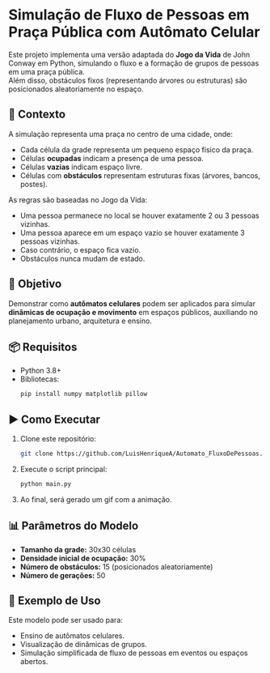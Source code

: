 
# Simulação de Fluxo de Pessoas em Praça Pública com Autômato Celular

Este projeto implementa uma versão adaptada do **Jogo da Vida** de John Conway em Python, simulando o fluxo e a formação de grupos de pessoas em uma praça pública.  
Além disso, obstáculos fixos (representando árvores ou estruturas) são posicionados aleatoriamente no espaço.

## 📝 Contexto

A simulação representa uma praça no centro de uma cidade, onde:
- Cada célula da grade representa um pequeno espaço físico da praça.
- Células **ocupadas** indicam a presença de uma pessoa.
- Células **vazias** indicam espaço livre.
- Células com **obstáculos** representam estruturas fixas (árvores, bancos, postes).

As regras são baseadas no Jogo da Vida:
- Uma pessoa permanece no local se houver exatamente 2 ou 3 pessoas vizinhas.
- Uma pessoa aparece em um espaço vazio se houver exatamente 3 pessoas vizinhas.
- Caso contrário, o espaço fica vazio.
- Obstáculos nunca mudam de estado.

## 🎯 Objetivo

Demonstrar como **autômatos celulares** podem ser aplicados para simular **dinâmicas de ocupação e movimento** em espaços públicos, auxiliando no planejamento urbano, arquitetura e ensino.

## 📦 Requisitos

- Python 3.8+
- Bibliotecas:
  ```bash
  pip install numpy matplotlib pillow
  ```

## ▶️ Como Executar

1. Clone este repositório:
   ```bash
   git clone https://github.com/LuisHenriqueA/Automato_FluxoDePessoas.git
   ```

2. Execute o script principal:
   ```bash
   python main.py
   ```

3. Ao final, será gerado um gif com a animação.

## 📊 Parâmetros do Modelo

- **Tamanho da grade:** 30x30 células
- **Densidade inicial de ocupação:** 30%
- **Número de obstáculos:** 15 (posicionados aleatoriamente)
- **Número de gerações:** 50

## 📌 Exemplo de Uso

Este modelo pode ser usado para:
- Ensino de autômatos celulares.
- Visualização de dinâmicas de grupos.
- Simulação simplificada de fluxo de pessoas em eventos ou espaços abertos.

